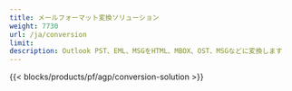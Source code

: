 ```yaml
---
title: メールフォーマット変換ソリューション 
weight: 7730
url: /ja/conversion
limit: 
description: Outlook PST、EML、MSGをHTML、MBOX、OST、MSGなどに変換します
---
```


{{< blocks/products/pf/agp/conversion-solution >}} 